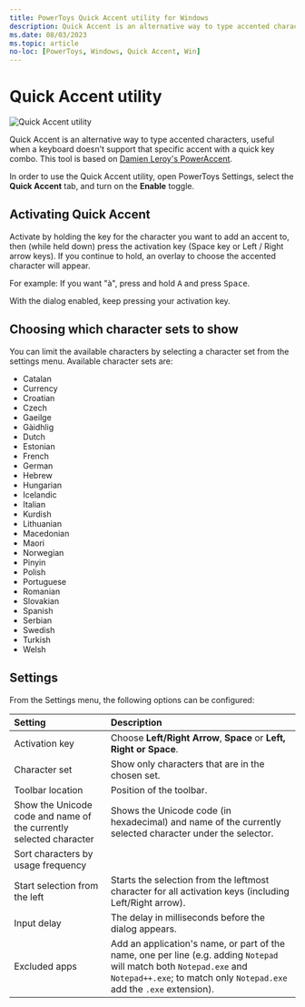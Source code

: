 ```yaml
---
title: PowerToys Quick Accent utility for Windows
description: Quick Accent is an alternative way to type accented characters, useful for when a keyboard doesn't support that specific accent with a quick key combo.
ms.date: 08/03/2023
ms.topic: article
no-loc: [PowerToys, Windows, Quick Accent, Win]
---
```


# Quick Accent utility

![Quick Accent utility](../images/pt-quick-accent.gif)

Quick Accent is an alternative way to type accented characters, useful when a keyboard doesn't support that specific accent with a quick key combo. This tool is based on [Damien Leroy's PowerAccent](https://github.com/damienleroy/PowerAccent).

In order to use the Quick Accent utility, open PowerToys Settings, select the **Quick Accent** tab, and turn on the **Enable** toggle.

## Activating Quick Accent

Activate by holding the key for the character you want to add an accent to, then (while held down) press the activation key (Space key or Left / Right arrow keys). If you continue to hold, an overlay to choose the accented character will appear.

For example: If you want "à", press and hold <kbd>A</kbd> and press <kbd>Space</kbd>.

With the dialog enabled, keep pressing your activation key.

## Choosing which character sets to show

You can limit the available characters by selecting a character set from the settings menu. Available character sets are:

* Catalan
* Currency
* Croatian
* Czech
* Gaeilge
* Gàidhlig
* Dutch
* Estonian
* French
* German
* Hebrew
* Hungarian
* Icelandic
* Italian
* Kurdish
* Lithuanian
* Macedonian
* Maori
* Norwegian
* Pinyin
* Polish
* Portuguese
* Romanian
* Slovakian
* Spanish
* Serbian
* Swedish
* Turkish
* Welsh

## Settings

From the Settings menu, the following options can be configured:

| Setting | Description |
| :--- | :--- |
| Activation key | Choose **Left/Right Arrow**, **Space** or **Left, Right or Space**. |
| Character set | Show only characters that are in the chosen set. |
| Toolbar location | Position of the toolbar. |
| Show the Unicode code and name of the currently selected character | Shows the Unicode code (in hexadecimal) and name of the currently selected character under the selector. |
| Sort characters by usage frequency | |
| Start selection from the left | Starts the selection from the leftmost character for all activation keys (including Left/Right arrow). |
| Input delay | The delay in milliseconds before the dialog appears. |
| Excluded apps | Add an application's name, or part of the name, one per line (e.g. adding `Notepad` will match both `Notepad.exe` and `Notepad++.exe`; to match only `Notepad.exe` add the `.exe` extension). |
